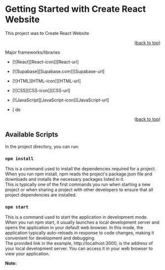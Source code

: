 # Getting Started with Create React Website

This project was to Create React Website

<p align="right">(<a href="#readme-top">back to top</a>)</p>

Major frameworks/libraries

* [![React][React-icon]][React-url]
* [![Supabase][Supabase.com]][Supabase-url]
* [![HTML][HTML-icon]][HTML-url]
* [![CSS][CSS-icon]][CSS-url]
* [![JavaScript][JavaScript-icon]][JavaScript-url]

*  [ de 
<p align="right">(<a href="#readme-top">back to top</a>)</p>

## Available Scripts

In the project directory, you can run:

### `npm install`
This is a command used to install the dependencies required for a project.\
When you run npm install, npm reads the project's package.json file and downloads and installs the necessary packages listed in it.\
This is typically one of the first commands you run when starting a new project or when sharing a project with other developers to ensure that all project dependencies are installed.


### `npm start`

This is a command used to start the application in development mode.\
When you run npm start, it usually launches a local development server and opens the application in your default web browser. In this mode, the application typically auto-reloads in response to code changes, making it convenient for development and debugging.\
The provided link in the example, http://localhost:3000, is the address of your local development server. You can access it in your web browser to view your application.




**Note:**


